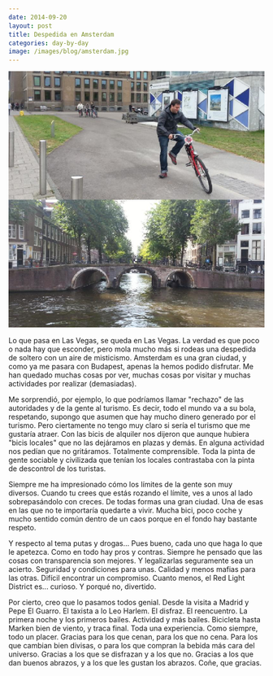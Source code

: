 ```yaml
---
date: 2014-09-20
layout: post
title: Despedida en Amsterdam
categories: day-by-day
image: /images/blog/amsterdam.jpg
---
```


[![Amsterdam 2014 - Miky - Miguel](/images/blog/amsterdam.jpg)](/images/blog/amsterdam.jpg)

Lo que pasa en Las Vegas, se queda en Las Vegas. La verdad es que poco o nada hay que esconder, pero mola mucho más si rodeas una despedida de soltero con un aire de misticismo. Amsterdam es una gran ciudad, y como ya me pasara con Budapest, apenas la hemos podido disfrutar. Me han quedado muchas cosas por ver, muchas cosas por visitar y muchas actividades por realizar (demasiadas).

Me sorprendió, por ejemplo, lo que podríamos llamar "rechazo" de las autoridades y de la gente al turismo. Es decir, todo el mundo va a su bola, respetando, supongo que asumen que hay mucho dinero generado por el turismo. Pero ciertamente no tengo muy claro si sería el turismo que me gustaría atraer. Con las bicis de alquiler nos dijeron que aunque hubiera "bicis locales" que no las dejáramos en plazas y demás. En alguna actividad nos pedían que no gritáramos. Totalmente comprensible. Toda la pinta de gente sociable y civilizada que tenían los locales contrastaba con la pinta de descontrol de los turistas.

Siempre me ha impresionado cómo los límites de la gente son muy diversos. Cuando tu crees que estás rozando el límite, ves a unos al lado sobrepasándolo con creces. De todas formas una gran ciudad. Una de esas en las que no te importaría quedarte a vivir. Mucha bici, poco coche y mucho sentido común dentro de un caos porque en el fondo hay bastante respeto.

Y respecto al tema putas y drogas... Pues bueno, cada uno que haga lo que le apetezca. Como en todo hay pros y contras. Siempre he pensado que las cosas con transparencia son mejores. Y legalizarlas seguramente sea un acierto. Seguridad y condiciones para unas. Calidad y menos mafias para las otras. Difícil encontrar un compromiso. Cuanto menos, el Red Light District es... curioso. Y porqué no, divertido.

Por cierto, creo que lo pasamos todos genial. Desde la visita a Madrid y Pepe El Guarro. El taxista a lo Leo Harlem. El disfraz. El reencuentro. La primera noche y los primeros bailes. Actividad y más bailes. Bicicleta hasta Marken bien de viento, y traca final. Toda una experiencia. Como siempre, todo un placer. Gracias para los que cenan, para los que no cena. Para los que cambian bien divisas, o para los que compran la bebida más cara del universo. Gracias a los que se disfrazan y a los que no. Gracias a los que dan buenos abrazos, y a los que les gustan los abrazos. Coñe, que gracias.
